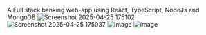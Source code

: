 A Full stack banking web-app using React, TypeScript, NodeJs and MongoDB
![Screenshot 2025-04-25 175102](https://github.com/user-attachments/assets/ab5dff42-5f66-4d08-a55f-a0fd5b9f16a7)
![Screenshot 2025-04-25 175037](https://github.com/user-attachments/assets/c8826921-727b-4c5d-91ce-b8a35817cb5c)
![image](https://github.com/user-attachments/assets/85ca88e7-df22-4a89-884c-7aadb2e2eba3)
![image](https://github.com/user-attachments/assets/09f75a85-637e-47f1-a160-8a8c979f8b84)

